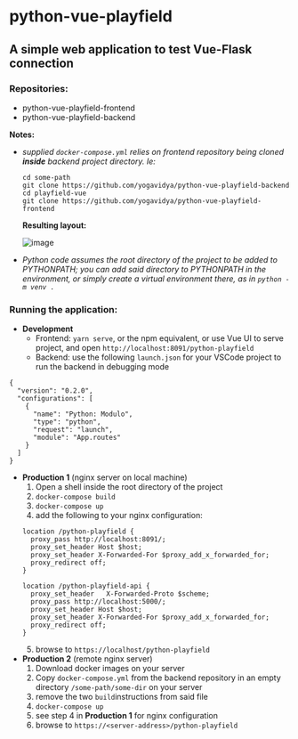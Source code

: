# python-vue-playfield

## A simple web application to test Vue-Flask connection
### Repositories:
- python-vue-playfield-frontend
- python-vue-playfield-backend

**Notes:** 

- *supplied `docker-compose.yml` relies on frontend repository being cloned **inside** backend project directory. Ie:*
  ```
  cd some-path
  git clone https://github.com/yogavidya/python-vue-playfield-backend
  cd playfield-vue
  git clone https://github.com/yogavidya/python-vue-playfield-frontend
  ```

  **Resulting layout:**

  ![image](https://user-images.githubusercontent.com/23121359/121460702-b188f480-c9ad-11eb-896f-493efbc1b57b.png)

- *Python code assumes the root directory of the project to be added to PYTHONPATH; you can add said directory to PYTHONPATH in the environment, or simply create a virtual environment there, as in `python -m venv .`*

### Running the application:
- **Development**
  * Frontend:
`yarn serve`, or the npm equivalent, or use Vue UI to serve project, and open `http://localhost:8091/python-playfield`
  * Backend:
use the following `launch.json` for your VSCode project to run the backend in debugging mode  
```
{
  "version": "0.2.0",
  "configurations": [
    {
      "name": "Python: Modulo",
      "type": "python",
      "request": "launch",
      "module": "App.routes"
    }
  ]
}
```
- **Production 1** (nginx server on local machine)
  1. Open a shell inside the root directory of the project
  2. `docker-compose build`
  3. `docker-compose up`
  4. add the following to your nginx configuration:
  ```
  location /python-playfield {
    proxy_pass http://localhost:8091/;
    proxy_set_header Host $host;
    proxy_set_header X-Forwarded-For $proxy_add_x_forwarded_for;
    proxy_redirect off;        
  }

  location /python-playfield-api {
    proxy_set_header   X-Forwarded-Proto $scheme;
    proxy_pass http://localhost:5000/;
    proxy_set_header Host $host;
    proxy_set_header X-Forwarded-For $proxy_add_x_forwarded_for;
    proxy_redirect off;
  }
    ```
  5. browse to `https://localhost/python-playfield`
- **Production 2** (remote nginx server)
  1. Download docker images on your server
  2. Copy `docker-compose.yml` from the backend repository in an empty directory `/some-path/some-dir` on your server
  3. remove the two `build`instructions from said file 
  4. `docker-compose up`
  5. see step 4 in **Production 1** for nginx configuration
  5. browse to `https://<server-address>/python-playfield`
